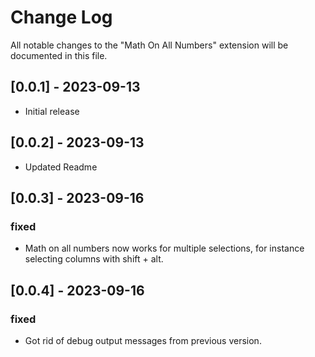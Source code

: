# Change Log
All notable changes to the "Math On All Numbers" extension will be documented in this file.

## [0.0.1] - 2023-09-13
- Initial release

## [0.0.2] - 2023-09-13
- Updated Readme

## [0.0.3] - 2023-09-16
### fixed
- Math on all numbers now works for multiple selections, for instance selecting columns with shift + alt.

## [0.0.4] - 2023-09-16
### fixed
- Got rid of debug output messages from previous version.